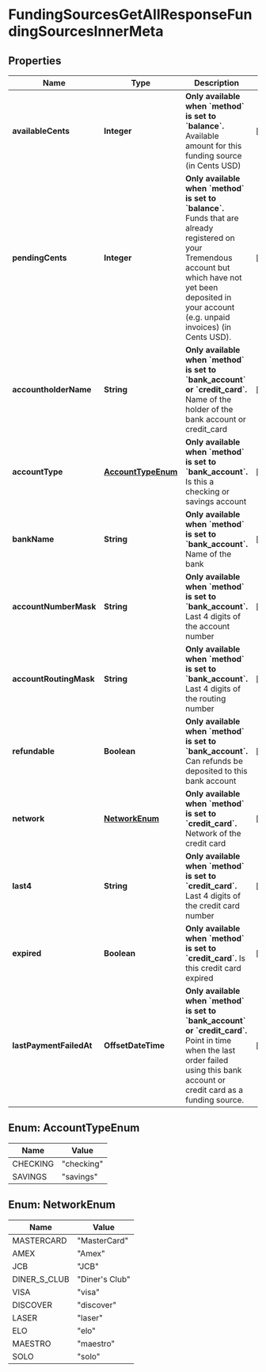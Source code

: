 

# FundingSourcesGetAllResponseFundingSourcesInnerMeta


## Properties

| Name | Type | Description | Notes |
|------------ | ------------- | ------------- | -------------|
|**availableCents** | **Integer** | **Only available when &#x60;method&#x60; is set to &#x60;balance&#x60;.**  Available amount for this funding source (in Cents USD)  |  [optional] |
|**pendingCents** | **Integer** | **Only available when &#x60;method&#x60; is set to &#x60;balance&#x60;.**  Funds that are already registered on your Tremendous account but which have not yet been deposited in your account (e.g. unpaid invoices) (in Cents USD).  |  [optional] |
|**accountholderName** | **String** | **Only available when &#x60;method&#x60; is set to &#x60;bank_account&#x60; or &#x60;credit_card&#x60;.**  Name of the holder of the bank account or credit_card  |  [optional] |
|**accountType** | [**AccountTypeEnum**](#AccountTypeEnum) | **Only available when &#x60;method&#x60; is set to &#x60;bank_account&#x60;.**  Is this a checking or savings account  |  [optional] |
|**bankName** | **String** | **Only available when &#x60;method&#x60; is set to &#x60;bank_account&#x60;.**  Name of the bank  |  [optional] |
|**accountNumberMask** | **String** | **Only available when &#x60;method&#x60; is set to &#x60;bank_account&#x60;.**  Last 4 digits of the account number  |  [optional] |
|**accountRoutingMask** | **String** | **Only available when &#x60;method&#x60; is set to &#x60;bank_account&#x60;.**  Last 4 digits of the routing number  |  [optional] |
|**refundable** | **Boolean** | **Only available when &#x60;method&#x60; is set to &#x60;bank_account&#x60;.**  Can refunds be deposited to this bank account  |  [optional] |
|**network** | [**NetworkEnum**](#NetworkEnum) | **Only available when &#x60;method&#x60; is set to &#x60;credit_card&#x60;.**  Network of the credit card  |  [optional] |
|**last4** | **String** | **Only available when &#x60;method&#x60; is set to &#x60;credit_card&#x60;.**  Last 4 digits of the credit card number  |  [optional] |
|**expired** | **Boolean** | **Only available when &#x60;method&#x60; is set to &#x60;credit_card&#x60;.**  Is this credit card expired  |  [optional] |
|**lastPaymentFailedAt** | **OffsetDateTime** | **Only available when &#x60;method&#x60; is set to &#x60;bank_account&#x60; or &#x60;credit_card&#x60;.**  Point in time when the last order failed using this bank account or credit card as a funding source.  |  [optional] |



## Enum: AccountTypeEnum

| Name | Value |
|---- | -----|
| CHECKING | &quot;checking&quot; |
| SAVINGS | &quot;savings&quot; |



## Enum: NetworkEnum

| Name | Value |
|---- | -----|
| MASTERCARD | &quot;MasterCard&quot; |
| AMEX | &quot;Amex&quot; |
| JCB | &quot;JCB&quot; |
| DINER_S_CLUB | &quot;Diner&#39;s Club&quot; |
| VISA | &quot;visa&quot; |
| DISCOVER | &quot;discover&quot; |
| LASER | &quot;laser&quot; |
| ELO | &quot;elo&quot; |
| MAESTRO | &quot;maestro&quot; |
| SOLO | &quot;solo&quot; |



